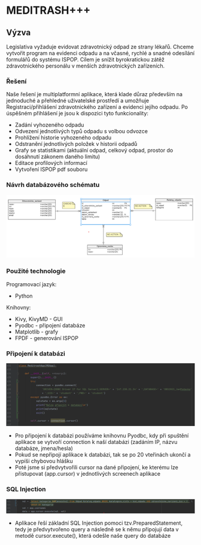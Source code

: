 # MEDITRASH+++

## Výzva

Legislativa vyžaduje evidovat zdravotnický odpad ze strany lékařů.
Chceme vytvořit program na evidenci odpadu a na včasné, rychlé a snadné odesílání formulářů do systému  ISPOP. Cílem je snížit byrokratickou zátěž zdravotnického personálu v menších zdravotnických zařízeních. 

### Řešení

Naše řešení je multiplatformní aplikace, která klade důraz především na jednoduché a přehledné uživatelské prostředí a umožňuje Registraci/přihlášení zdravotnického zařízení a evidenci jejího odpadu. Po úspěšném přihlášení je jsou k dispozici tyto funkcionality:
- Zadání vyhozeného odpadu
- Odvezení jednotlivých typů odpadu s volbou odvozce
- Prohlížení historie vyhozeného odpadu
- Odstranění jednotlivých položek v historii odpadů
- Grafy se statistikami (aktuální odpad, celkový odpad, prostor do dosáhnutí zákonem daného limitu)
- Editace profilových informací
- Vytvoření ISPOP pdf souboru

### Návrh databázového schématu 

![image](https://github.com/JanPodavka/MediTrashplus/blob/main/Dokumentace/Schema.png)

### Použité technologie

Programovací jazyk:

- Python

Knihovny:

 - Kivy, KivyMD - GUI
 - Pyodbc - připojení databáze
 - Matplotlib - grafy
 - FPDF - generování ISPOP

### Připojení k databázi

![image](https://github.com/JanPodavka/MediTrashplus/blob/main/Dokumentace/connection_to_dbs.png)

- Pro připojení k databázi používáme knihovnu Pyodbc, kdy při spuštění aplikace se vytvoří connection k naší databázi (zadáním IP, názvu databáze, jmena/hesla)
- Pokud se nepřipojí aplikace k databázi, tak se po 20 vteřinách ukončí a vypíši chybovou hlášku
- Poté jsme si předvytvořili cursor na dané připojení, ke kterému lze přistupovat (app.cursor) v jednotlivých screenech aplikace

### SQL Injection

![image](https://github.com/JanPodavka/MediTrashplus/blob/main/Dokumentace/protect_SQL_INJECTION.png)

- Aplikace řeší základní SQL Injection pomoci tzv.PreparedStatement, tedy je předvytvořeno query a následně se k němu připojují data v metodě cursor.execute(), která odešle naše query do databáze
